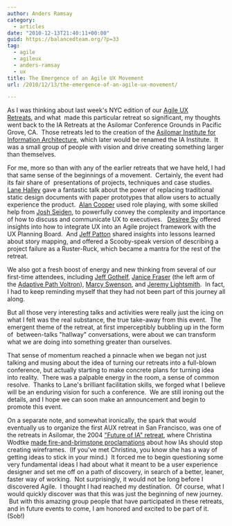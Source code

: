 ```yaml
---
author: Anders Ramsay
category:
  - articles
date: "2010-12-13T21:40:11+00:00"
guid: https://balancedteam.org/?p=33
tag:
  - agile
  - agileux
  - anders-ramsay
  - ux
title: The Emergence of an Agile UX Movement
url: /2010/12/13/the-emergence-of-an-agile-ux-movement/

---
```

As I was thinking about last week's NYC edition of our [Agile UX Retreats](http://www.google.com/search?sourceid=chrome&ie=UTF-8&q=agile+ux+retreats), and what  made this particular retreat so significant, my thoughts went back to the IA Retreats at the Asilomar Conference Grounds in Pacific Grove, CA.  Those retreats led to the creation of the [Asilomar Institute for Information Architecture](http://iainstitute.org/news/000051.php), which later would be renamed the IA Institute.  It was a small group of people with vision and drive creating something larger than themselves.

For me, more so than with any of the earlier retreats that we have held, I had that same sense of the beginnings of a movement.  Certainly, the event had its fair share of  presentations of projects, techniques and case studies. [Lane Halley](www.theapprenticepath.com) gave a fantastic talk about the power of replacing traditional static design documents with paper prototypes that allow users to actually experience the product.  [Alan Cooper](www.cooper.com) used role playing, with some skilled help from [Josh Seiden](http://joshuaseiden.com/), to powerfully convey the complexity and importance of how to discuss and communicate UX to executives.   [Desiree Sy](https://twitter.com/#!/DesireeSy) offered insights into how to integrate UX into an Agile project framework with the UX Planning Board.  And [Jeff Patton](http://www.agileproductdesign.com/index.html) shared insights into lessons learned about story mapping, and offered a Scooby-speak version of describing a project failure as a Ruster-Ruck, which became a mantra for the rest of the retreat.

We also got a fresh boost of energy and new thinking from several of our first-time attendees, including [Jeff Gothelf](http://www.google.com/search?sourceid=chrome&ie=UTF-8&q=jeff+gothelf), [Janice Fraser](http://luxr.posterous.com/pages/about-1995) (the left arm of the [Adaptive Path Voltron](http://okcancel.com/comic/23.html)), [Marcy Swenson](http://startuphappiness.com/), and [Jeremy Lightsmith](http://jeremylightsmith.com/).  In fact, I had to keep reminding myself that they had not been part of this journey all along.

But all those very interesting talks and activities were really just the icing on what I felt was the real substance, the true take-away from this event.  The emergent theme of the retreat, at first imperceptibly bubbling up in the form of  between-talks "hallway" conversations, were about we can transform what we are doing into something greater than ourselves.

That sense of momentum reached a pinnacle when we began not just talking and musing about the idea of turning our retreats into a full-blown conference, but actually starting to make concrete plans for turning idea into reality.  There was a palpable energy in the room, a sense of common resolve.  Thanks to Lane's brilliant facilitation skills, we forged what I believe will be an enduring vision for such a conference.  We are still ironing out the details, and I hope we can soon make an announcement and begin to promote this event.

On a separate note, and somewhat ironically, the spark that would eventually us to organize the first AUX retreat in San Francisco, was one of the retreats in Asilomar, the 2004 ["Future of IA" retreat](http://www.flickr.com/photos/tags/futureofia/), where Christina Wodtke [made fire-and-brimstone proclamations](http://) about how IAs should stop creating wireframes.  (If you've met Christina, you know she has a way of getting ideas to stick in your mind.)  It forced me to begin questioning some very fundamental ideas I had about what it meant to be a user experience designer and set me off on a path of discovery, in search of a better, leaner, faster way of working.  Not surprisingly, it would not be long before I discovered Agile.  I thought I had reached my destination.  Of course, what I would quickly discover was that this was just the beginning of new journey.  But with this amazing group people that have participated in these retreats, and in future events to come, I am honored and excited to be part of it. (Sob!)
